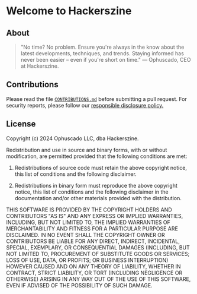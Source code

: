 # Welcome to Hackerszine

## About

> "No time? No problem. Ensure you're always in the know about the latest developments, techniques, and trends. Staying informed has never been easier – even if you're short on time."
> — Ophuscado, CEO at Hackerszine.

## Contributions

Please read the file [`CONTRIBUTIONS.md`](https://github.com/Hackerszine/app/blob/main/CONTRIBUTIONS.md) before submitting a pull request. For security reports, please follow our [responsible disclosure policy.](https://hackerszine.com/security)

## License

Copyright (c) 2024 Ophuscado LLC, dba Hackerszine.

Redistribution and use in source and binary forms, with or without modification, are permitted provided that the following conditions are met:

1. Redistributions of source code must retain the above copyright notice, this list of conditions and the following disclaimer.

2. Redistributions in binary form must reproduce the above copyright notice, this list of conditions and the following disclaimer in the documentation and/or other materials provided with the distribution.

THIS SOFTWARE IS PROVIDED BY THE COPYRIGHT HOLDERS AND CONTRIBUTORS "AS IS" AND ANY EXPRESS OR IMPLIED WARRANTIES, INCLUDING, BUT NOT LIMITED TO, THE IMPLIED WARRANTIES OF MERCHANTABILITY AND FITNESS FOR A PARTICULAR PURPOSE ARE DISCLAIMED. IN NO EVENT SHALL THE COPYRIGHT OWNER OR CONTRIBUTORS BE LIABLE FOR ANY DIRECT, INDIRECT, INCIDENTAL, SPECIAL, EXEMPLARY, OR CONSEQUENTIAL DAMAGES (INCLUDING, BUT NOT LIMITED TO, PROCUREMENT OF SUBSTITUTE GOODS OR SERVICES; LOSS OF USE, DATA, OR PROFITS; OR BUSINESS INTERRUPTION) HOWEVER CAUSED AND ON ANY THEORY OF LIABILITY, WHETHER IN CONTRACT, STRICT LIABILITY, OR TORT (INCLUDING NEGLIGENCE OR OTHERWISE) ARISING IN ANY WAY OUT OF THE USE OF THIS SOFTWARE, EVEN IF ADVISED OF THE POSSIBILITY OF SUCH DAMAGE.
